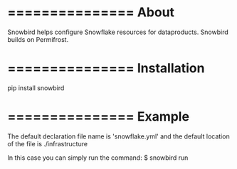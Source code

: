 ===============
 About
===============

Snowbird helps configure Snowflake resources for dataproducts. Snowbird builds on Permifrost.

===============
 Installation
===============

pip install snowbird

===============
 Example
===============

The default declaration file name is 'snowflake.yml' and the default location of the file is ./infrastructure

In this case you can simply run the command: $ snowbird run 


